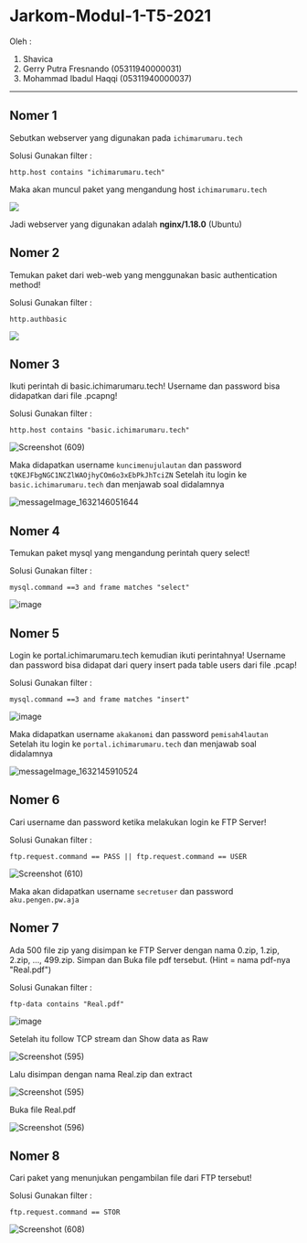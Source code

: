 # Jarkom-Modul-1-T5-2021
Oleh :
1. Shavica
2. Gerry Putra Fresnando (05311940000031)
3. Mohammad Ibadul Haqqi (05311940000037)

---

## Nomer 1
Sebutkan webserver yang digunakan pada `ichimarumaru.tech` 

Solusi
Gunakan filter :

```
http.host contains "ichimarumaru.tech"
```

Maka akan muncul paket yang mengandung host `ichimarumaru.tech`

<img src="https://i.postimg.cc/wvyS55Wb/Screenshot-592.png">

Jadi webserver yang digunakan adalah **nginx/1.18.0** (Ubuntu)



## Nomer 2
Temukan paket dari web-web yang menggunakan basic authentication method!

Solusi
Gunakan filter :

```
http.authbasic
```

<img src="https://i.postimg.cc/D0J97QkK/Screenshot-593.png">

## Nomer 3
Ikuti perintah di basic.ichimarumaru.tech! Username dan password bisa didapatkan dari file .pcapng!

Solusi
Gunakan filter :

```
http.host contains "basic.ichimarumaru.tech"
```

![Screenshot (609)](https://user-images.githubusercontent.com/73151831/134770009-6c49bbdb-c3cb-43e3-ac52-e02860e09251.png)

Maka didapatkan username `kuncimenujulautan` dan password `tQKEJFbgNGC1NCZlWAOjhyCOm6o3xEbPkJhTciZN`
Setelah itu login ke `basic.ichimarumaru.tech` dan menjawab soal didalamnya

![messageImage_1632146051644](https://user-images.githubusercontent.com/73151831/134770155-fbaf2f16-6ebf-4fab-9df5-096f94b84909.jpg)

## Nomer 4
Temukan paket mysql yang mengandung perintah query select!

Solusi
Gunakan filter :

```
mysql.command ==3 and frame matches "select"
```

![image](https://user-images.githubusercontent.com/73151831/134770061-c14ad9c7-23fa-4c6e-b5fe-daf10c0aed93.png)

## Nomer 5
Login ke portal.ichimarumaru.tech kemudian ikuti perintahnya! Username dan password bisa didapat dari query insert pada table users dari file .pcap!

Solusi
Gunakan filter :

```
mysql.command ==3 and frame matches "insert"
```

![image](https://user-images.githubusercontent.com/73151831/134770167-4c0e8d3e-98df-4ac4-8e63-42cba226e9d0.png)

Maka didapatkan username `akakanomi` dan password `pemisah4lautan`
Setelah itu login ke `portal.ichimarumaru.tech` dan menjawab soal didalamnya

![messageImage_1632145910524](https://user-images.githubusercontent.com/73151831/134770241-f6ffe9f7-0ed6-48ae-8fab-debe74c7ed39.jpg)

## Nomer 6
Cari username dan password ketika melakukan login ke FTP Server!

Solusi
Gunakan filter :

```
ftp.request.command == PASS || ftp.request.command == USER
```

![Screenshot (610)](https://user-images.githubusercontent.com/73151831/134770574-6e7e0f90-b805-421b-83a2-c3a5373adfab.png)

Maka akan didapatkan username `secretuser` dan password `aku.pengen.pw.aja`

## Nomer 7
Ada 500 file zip yang disimpan ke FTP Server dengan nama 0.zip, 1.zip, 2.zip, ..., 499.zip. Simpan dan Buka file pdf tersebut. (Hint = nama pdf-nya "Real.pdf")

Solusi
Gunakan filter :

```
ftp-data contains "Real.pdf"
```

![image](https://user-images.githubusercontent.com/73151831/134770691-5bf302f5-f8c0-4658-bad2-6637006e2a81.png)

Setelah itu follow TCP stream dan Show data as Raw

![Screenshot (595)](https://user-images.githubusercontent.com/73151831/134770723-aa2ef46f-66b2-45a0-beae-6ba5e913f79b.png)

Lalu disimpan dengan nama Real.zip dan extract

![Screenshot (595)](https://user-images.githubusercontent.com/73151831/134770805-aea26b37-23ad-4962-9625-8ad1d5edb50a.png)

Buka file Real.pdf

![Screenshot (596)](https://user-images.githubusercontent.com/73151831/134770856-cf25239c-0ba1-4246-93e4-8b2e8e98f473.png)

## Nomer 8
Cari paket yang menunjukan pengambilan file dari FTP tersebut!

Solusi
Gunakan filter :

```
ftp.request.command == STOR
```

![Screenshot (608)](https://user-images.githubusercontent.com/73151831/134770896-fa4f3612-2e64-4c74-9a5d-a7d6d61646b0.png)


